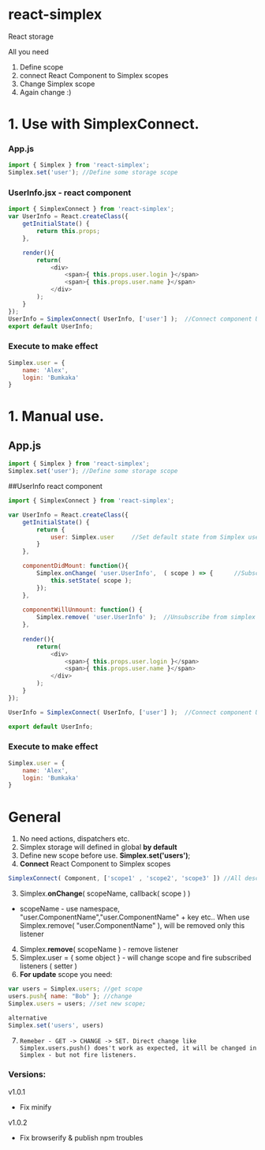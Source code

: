 # react-simplex
React storage

All you need
1. Define scope
2. connect React Component to Simplex scopes
3. Change Simplex scope
4. Again change :)


# 1. Use with SimplexConnect.


### App.js

```javascript
import { Simplex } from 'react-simplex';
Simplex.set('user'); //Define some storage scope
```


### UserInfo.jsx - react component
```javascript
import { SimplexConnect } from 'react-simplex';
var UserInfo = React.createClass({
    getInitialState() {
        return this.props;
    },

    render(){
        return(
            <div>
                <span>{ this.props.user.login }</span>
                <span>{ this.props.user.name }</span>
            </div>
        );
    }
});
UserInfo = SimplexConnect( UserInfo, ['user'] );  //Connect component UserInfo to Simplex user scope
export default UserInfo;
```


### Execute to make effect

```javascript
Simplex.user = {
    name: 'Alex',
    login: 'Bumkaka'
}
```


# 1. Manual use.

## App.js

```javascript
import { Simplex } from 'react-simplex';
Simplex.set('user'); //Define some storage scope
```


##UserInfo react component
```javascript
import { SimplexConnect } from 'react-simplex';

var UserInfo = React.createClass({
    getInitialState() {
        return {
            user: Simplex.user     //Set default state from Simplex user scope
        }
    },

    componentDidMount: function(){
        Simplex.onChange( 'user.UserInfo',  ( scope ) => {      //Subscribe to simlex scope with namespace
            this.setState( scope );
        });
    },
    
    componentWillUnmount: function() {
        Simplex.remove( 'user.UserInfo' );  //Unsubscribe from simplex scope
    },
    
    render(){
        return(
            <div>
                <span>{ this.props.user.login }</span>
                <span>{ this.props.user.name }</span>
            </div>
        );
    }
});

UserInfo = SimplexConnect( UserInfo, ['user'] );  //Connect component UserInfo to Simplex user scope

export default UserInfo;
```


### Execute to make effect

```javascript
Simplex.user = {
    name: 'Alex',
    login: 'Bumkaka'
}

```

# General
1. No need actions, dispatchers etc.
2. Simplex storage will defined in global **by default**
3. Define new scope before use. **Simplex.set('users')**;
4. **Connect** React Component to Simplex scopes
```javascript
SimplexConnect( Component, ['scope1' , 'scope2', 'scope3' ]) //All described scopes will listen
```
3. Simplex.**onChange**( scopeName, callback( scope ) )
- scopeName - use namespace, "user.ComponentName","user.ComponentName" + key etc..  When use Simplex.remove( "user.ComponentName" ), will be removed only this listener
4. Simplex.**remove**( scopeName ) - remove listener
5. Simplex.user = { some object } - will change scope and fire subscribed listeners ( setter )
6. **For update** scope you need:
```javascript
var users = Simplex.users; //get scope
users.push{ name: "Bob" }; //change
Simplex.users = users; //set new scope; 

alternative
Simplex.set('users', users)
```
7. `Remeber - GET -> CHANGE -> SET. Direct change like Simplex.users.push() does't work as expected, it will be changed in Simplex - but not fire listeners. `



### Versions:

v1.0.1
- Fix minify

v1.0.2
- Fix browserify & publish npm troubles
